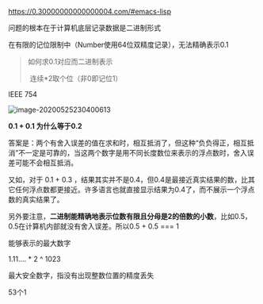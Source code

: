 https://0.30000000000000004.com/#emacs-lisp



问题的根本在于计算机底层记录数据是二进制形式

在有限的记位限制中（Number使用64位双精度记录），无法精确表示0.1

> 如何求0.1对应而二进制表示
>
> ​	 连续*2取个位（非0即记位1）

IEEE 754

![image-20200525230400613](http://picbed.sedationh.cn/image-20200525230400613.png)

**0.1 + 0.1 为什么等于0.2**

答案是：两个有舍入误差的值在求和时，相互抵消了，但这种“负负得正，相互抵消”不一定是可靠的，当这两个数字是用不同长度数位来表示的浮点数时，舍入误差可能不会相互抵消。

又如，对于 0.1 + 0.3 ，结果其实并不是0.4，但0.4是最接近真实结果的数，比其它任何浮点数都更接近。许多语言也就直接显示结果为0.4了，而不展示一个浮点数的真实结果了。

另外要注意，**二进制能精确地表示位数有限且分母是2的倍数的小数**，比如0.5，0.5在计算机内部就没有舍入误差。所以0.5 + 0.5 === 1





能够表示的最大数字

1.11.... * 2 ^ 1023



最大安全数字，指没有出现整数位置的精度丢失

53个1